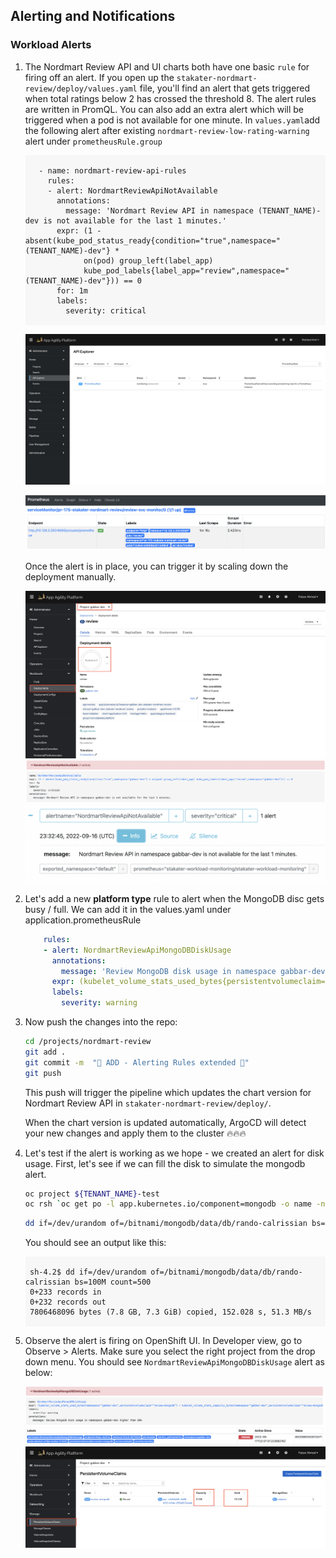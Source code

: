 ## Alerting and Notifications

### Workload Alerts

1. The Nordmart Review API and UI charts both have one basic `rule` for firing off an alert. If you open up the `stakater-nordmart-review/deploy/values.yaml` file, you'll find an alert that gets triggered when total ratings below 2 has crossed the threshold 8. The alert rules are written in PromQL. You can also add an extra alert which will be triggered when a pod is not available for one minute. In `values.yaml`add the following alert after existing `nordmart-review-low-rating-warning` alert under `prometheusRule.group`

    <div class="highlight" style="background: #f7f7f7">
    <pre><code class="language-yaml">
      - name: nordmart-review-api-rules
        rules:
        - alert: NordmartReviewApiNotAvailable
          annotations:
            message: 'Nordmart Review API in namespace (TENANT_NAME)-dev is not available for the last 1 minutes.'
          expr: (1 - absent(kube_pod_status_ready{condition="true",namespace="(TENANT_NAME)-dev"} * 
                on(pod) group_left(label_app) 
                kube_pod_labels{label_app="review",namespace="(TENANT_NAME)-dev"})) == 0
          for: 1m
          labels:
            severity: critical
    </code></pre></div>

    ![prometheus-rule](./images/review-prometheus-rule.png)

    ![review-service-monitor-state-up](./images/review-service-monitor-state-up.png)



   Once the alert is in place, you can trigger it by scaling down the deployment manually.



   ![prometheus-rule](./images/deployment-scale-down.png)
   ![prometheus-rule](./images/prometheus-alert-triggered.png)
   ![prometheus-rule](./images/alertmanager-alert-triggered.png)

2. Let's add a new **platform type** rule to alert when the MongoDB disc gets busy / full. We can add it in the values.yaml under application.prometheusRule

    ```yaml
        rules:
        - alert: NordmartReviewApiMongoDBDiskUsage
          annotations:
            message: 'Review MongoDB disk usage in namespace gabbar-dev higher than 80%'
          expr: (kubelet_volume_stats_used_bytes{persistentvolumeclaim="review-mongodb",namespace="<TENANT_NAME>-dev"} / kubelet_volume_stats_capacity_bytes{persistentvolumeclaim="review-mongodb",namespace="<TENANT_NAME>-dev"}) * 100 > 80
          labels:
            severity: warning
    ```

3. Now push the changes into the repo:

    ```bash
    cd /projects/nordmart-review
    git add .
    git commit -m  "🌳 ADD - Alerting Rules extended 🌳"
    git push
    ```

    This push will trigger the pipeline which updates the chart version for Nordmart Review API in `stakater-nordmart-review/deploy/`.

    When the chart version is updated automatically, ArgoCD will detect your new changes and apply them to the cluster 🔥🔥🔥

4. Let's test if the alert is working as we hope - we created an alert for disk usage. First, let's see if we can fill the disk to simulate the mongodb alert.

    ```bash
    oc project ${TENANT_NAME}-test
    oc rsh `oc get po -l app.kubernetes.io/component=mongodb -o name -n ${TENANT_NAME}-dev`
    ```

    ```bash
    dd if=/dev/urandom of=/bitnami/mongodb/data/db/rando-calrissian bs=100M count=500
    ```

    You should see an output like this:

    <div class="highlight" style="background: #f7f7f7">
    <pre><code class="language-bash">
    sh-4.2$ dd if=/dev/urandom of=/bitnami/mongodb/data/db/rando-calrissian bs=100M count=500
    0+233 records in
    0+232 records out
    7806468096 bytes (7.8 GB, 7.3 GiB) copied, 152.028 s, 51.3 MB/s
    </code></pre></div>

5. Observe the alert is firing on OpenShift UI. In Developer view, go to Observe > Alerts. Make sure you select the right project from the drop down menu. You should see `NordmartReviewApiMongoDBDiskUsage` alert as below:

    ![prometheus-rule](./images/mongodb-alert-triggered.png)
    ![prometheus-rule](./images/mongodb-pvc.png)

